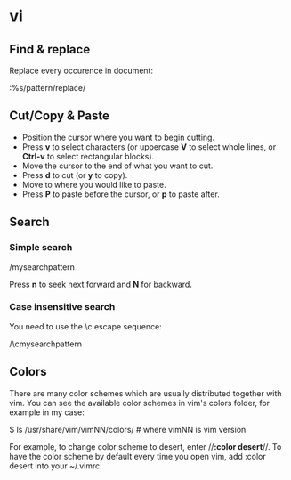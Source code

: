 # vi #

## Find & replace ##

Replace every occurence in document:

  :%s/pattern/replace/


## Cut/Copy & Paste ##

  * Position the cursor where you want to begin cutting.
  * Press **v** to select characters (or uppercase **V** to select whole lines, or **Ctrl-v** to select rectangular blocks).
  * Move the cursor to the end of what you want to cut.
  * Press **d** to cut (or **y** to copy).
  * Move to where you would like to paste.
  * Press **P** to paste before the cursor, or **p** to paste after.


## Search

### Simple search

  /mysearchpattern

Press **n** to seek next forward and **N** for backward.


### Case insensitive search

You need to use the \c escape sequence:

  /\cmysearchpattern


## Colors ##

There are many color schemes which are usually distributed together with vim. You can see the available color schemes in vim's colors folder, for example in my case:

  $ ls /usr/share/vim/vimNN/colors/ # where vimNN is vim version

For example, to change color scheme to desert, enter //**:color desert**//. To have the color scheme by default every time you open vim, add :color desert into your ~/.vimrc.

